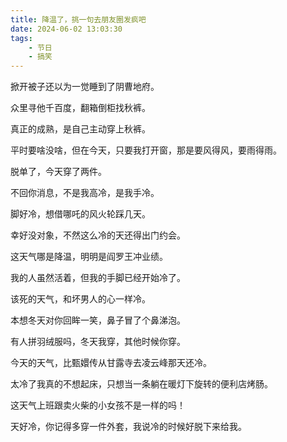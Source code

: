 ```yaml
---
title: 降温了，挑一句去朋友圈发疯吧
date: 2024-06-02 13:03:30
tags:
    - 节日
    - 搞笑
---
```


掀开被子还以为一觉睡到了阴曹地府。

众里寻他千百度，翻箱倒柜找秋裤。

真正的成熟，是自己主动穿上秋裤。

平时要啥没啥，但在今天，只要我打开窗，那是要风得风，要雨得雨。

脱单了，今天穿了两件。

不回你消息，不是我高冷，是我手冷。

脚好冷，想借哪吒的风火轮踩几天。

幸好没对象，不然这么冷的天还得出门约会。

这天气哪是降温，明明是阎罗王冲业绩。

我的人虽然活着，但我的手脚已经开始冷了。

该死的天气，和坏男人的心一样冷。

本想冬天对你回眸一笑，鼻子冒了个鼻涕泡。

有人拼羽绒服吗，冬天我穿，其他时候你穿。

今天的天气，比甄嬛传从甘露寺去凌云峰那天还冷。

太冷了我真的不想起床，只想当一条躺在暖灯下旋转的便利店烤肠。

这天气上班跟卖火柴的小女孩不是一样的吗！

天好冷，你记得多穿一件外套，我说冷的时候好脱下来给我。